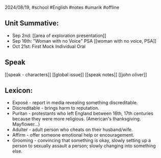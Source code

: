 2024/08/19, #school #English #notes #umarik #offline 
## Unit Summative:
- Sep 2nd: [[area of exploration presentation]]
- Sep 16th: "Woman with no Voice" PSA  [[woman with no voice, PSA]]
- Oct 21st: First Mock Individual Oral
## Speak
[[speak - characters]]
[[global issue]]
[[speak notes]]
[[john oliver]]
## Lexicon:
- Exposé - report in media revealing something discreditable.
- Discreditable - brings harm to reputation.
- Puritan - protestants who left England between 16th, 17th centuries because they were more religious. (American's thanksgiving. Mayflower...)
- Adulter - adult person who cheats on their husband/wife.
- Affirm - offer someone emotional help or encouragement.
- Grooming - convincing that something is okay, slowly setting up a person to sexually assault a person; slowly changing into something else.
